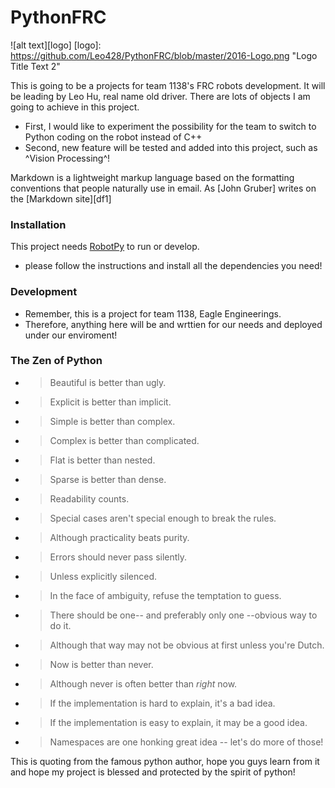 # PythonFRC
![alt text][logo]
[logo]: https://github.com/Leo428/PythonFRC/blob/master/2016-Logo.png "Logo Title Text 2"

This is going to be a projects for team 1138's FRC robots development. 
It will be leading by Leo Hu, real name old driver. 
There are lots of objects I am going to achieve in this project. 
  - First, I would like to experiment the possibility for the team to switch to Python coding on the robot instead of C++  
  - Second, new feature will be tested and added into this project, such as ^Vision Processing^!
  
Markdown is a lightweight markup language based on the formatting conventions that people naturally use in email.  As [John Gruber] writes on the [Markdown site][df1]

### Installation

This project needs [RobotPy](http://robotpy.readthedocs.io/en/stable/) to run or develop.
* please follow the instructions and install all the dependencies you need! 

### Development
- Remember, this is a project for team 1138, Eagle Engineerings.
- Therefore, anything here will be and wrttien for our needs and deployed under our enviroment! 

### The Zen of Python
- > Beautiful is better than ugly.
- > Explicit is better than implicit.
- > Simple is better than complex.
- > Complex is better than complicated.
- > Flat is better than nested.
- > Sparse is better than dense.
- > Readability counts.
- > Special cases aren't special enough to break the rules.
- > Although practicality beats purity.
- > Errors should never pass silently.
- > Unless explicitly silenced.
- > In the face of ambiguity, refuse the temptation to guess.
- > There should be one-- and preferably only one --obvious way to do it.
- > Although that way may not be obvious at first unless you're Dutch.
- > Now is better than never.
- > Although never is often better than *right* now.
- > If the implementation is hard to explain, it's a bad idea.
- > If the implementation is easy to explain, it may be a good idea.
- > Namespaces are one honking great idea -- let's do more of those!

This is quoting from the famous python author, hope you guys learn from it and hope my project is blessed and protected 
by the spirit of python!
